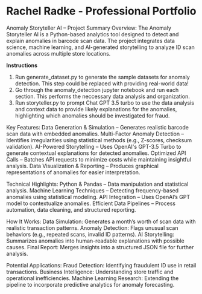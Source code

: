 # Rachel Radke - Professional Portfolio

Anomaly Storyteller AI – Project Summary
Overview:
The Anomaly Storyteller AI is a Python-based analytics tool designed to detect and explain anomalies in barcode scan data. The project integrates data science, machine learning, and AI-generated storytelling to analyze ID scan anomalies across multiple store locations.

**Instructions**
1. Run generate_dataset.py to generate the sample datasets for anomaly detection. This step could be replaced with providing real-world data!
2. Go through the anomaly_detection jupyter notebook and run each section. This performs the neccessary data analysis and organization.
3. Run storyteller.py to prompt Chat GPT 3.5 turbo to use the data analysis and context data to provide likely explanations for the anomalies, highlighting which anomalies should be investigated for fraud.

Key Features:
Data Generation & Simulation – Generates realistic barcode scan data with embedded anomalies.
Multi-Factor Anomaly Detection – Identifies irregularities using statistical methods (e.g., Z-scores, checksum validation).
AI-Powered Storytelling – Uses OpenAI's GPT-3.5 Turbo to generate contextual explanations for detected anomalies.
Optimized API Calls – Batches API requests to minimize costs while maintaining insightful analysis.
Data Visualization & Reporting – Produces graphical representations of anomalies for easier interpretation.

Technical Highlights:
Python & Pandas – Data manipulation and statistical analysis.
Machine Learning Techniques – Detecting frequency-based anomalies using statistical modeling.
API Integration – Uses OpenAI’s GPT model to contextualize anomalies.
Efficient Data Pipelines – Process automation, data cleaning, and structured reporting.

How It Works:
Data Simulation: Generates a month’s worth of scan data with realistic transaction patterns.
Anomaly Detection: Flags unusual scan behaviors (e.g., repeated scans, invalid ID patterns).
AI Storytelling: Summarizes anomalies into human-readable explanations with possible causes.
Final Report: Merges insights into a structured JSON file for further analysis.

Potential Applications:
Fraud Detection: Identifying fraudulent ID use in retail transactions.
Business Intelligence: Understanding store traffic and operational inefficiencies.
Machine Learning Research: Extending the pipeline to incorporate predictive analytics for anomaly forecasting.
